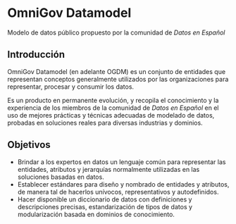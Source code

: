 # OmniGov Datamodel
Modelo de datos público propuesto por la comunidad de *Datos en Español*

## Introducción
OmniGov Datamodel (en adelante OGDM) es un conjunto de entidades que representan conceptos generalmente utilizados por las organizaciones para representar, procesar y consumir los datos. 

Es un producto en permanente evolución, y recopila el conocimiento y la experiencia de los miembros de la comunidad de *Datos en Español* en el uso de mejores prácticas y técnicas adecuadas de modelado de datos, probadas en soluciones reales para diversas industrias y dominios.

## Objetivos
- Brindar a los expertos en datos un lenguaje común para representar las entidades, atributos y jerarquías normalmente utilizadas en las soluciones basadas en datos.
- Establecer estándares para diseño y nombrado de entidades y atributos, de manera tal de hacerlos unívocos, representativos y autodefinidos.
- Hacer disponible un diccionario de datos con definiciones y descripciones precisas, estandarización de tipos de datos y modularización basada en dominios de conocimiento.


